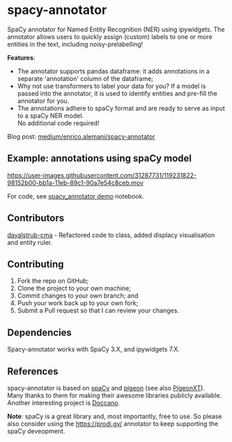 # spacy-annotator

SpaCy annotator for Named Entity Recognition (NER) using ipywidgets.
The annotator allows users to quickly assign (custom) labels to one or more entities in the text, including noisy-prelabelling!   

**Features**:

* The annotator supports pandas dataframe: it adds annotations in a separate 'annotation' column of the dataframe;
* Why not use transformers to label your data for you? 
If a model is passed into the annotator, it is used to identify entities and pre-fill the annotator for you.
* The annotations adhere to spaCy format and are ready to serve as input to a spaCy NER model.   
No additional code required!

Blog post: [medium/enrico.alemani/spacy-annotator](https://medium.com/@enrico.alemani/how-to-create-training-data-for-spacy-ner-models-using-ipywidgets-c4aa71bf61a2)

## Example: annotations using spaCy model 
https://user-images.githubusercontent.com/31287731/119231822-98152b00-bb1a-11eb-89c1-90a7e54c8ceb.mov


For code, see [spacy_annotator demo](demo/spacy_annotator_demo.ipynb) notebook.

## Contributors
[dayalstrub-cma](https://github.com/ieriii/spacy-annotator/tree/annotator-v2) - Refactored code to class, added displacy visualisation and entity ruler.

## Contributing

1. Fork the repo on GitHub;
2. Clone the project to your own machine;
3. Commit changes to your own branch; and
4. Push your work back up to your own fork;
5. Submit a Pull request so that I can review your changes.

## Dependencies

Spacy-annotator works with SpaCy 3.X, and ipywidgets 7.X.

## References

spacy-annotator is based on [spaCy](https://spacy.io/) and [pigeon](https://github.com/agermanidis/pigeon) (see also [PigeonXT](https://github.com/dennisbakhuis/pigeonXT)).   
Many thanks to them for making their awesome libraries publicly available. Another interesting project is [Doccano](https://github.com/doccano/doccano).

**Note**:
spaCy is a great library and, most importantly, free to use. So please also consider using the https://prodi.gy/ annotator to keep supporting the spaCy deveopment.
